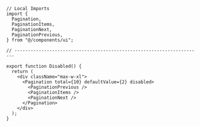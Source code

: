 ﻿```tsx
// Local Imports
import {
  Pagination,
  PaginationItems,
  PaginationNext,
  PaginationPrevious,
} from "@/components/ui";

// ----------------------------------------------------------------------

export function Disabled() {
  return (
    <div className="max-w-xl">
      <Pagination total={10} defaultValue={2} disabled>
        <PaginationPrevious />
        <PaginationItems />
        <PaginationNext />
      </Pagination>
    </div>
  );
}

```
